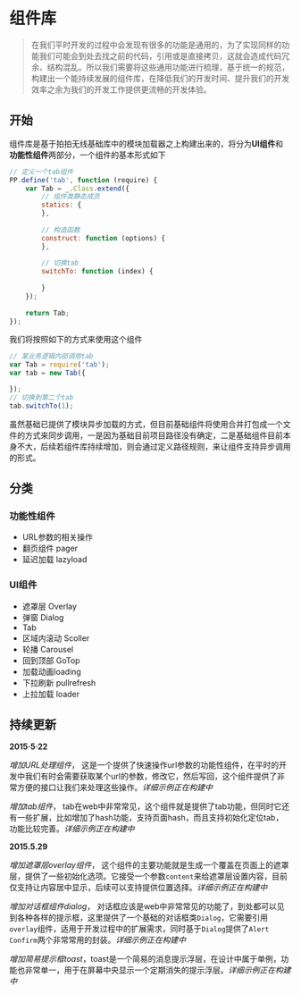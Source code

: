 # 组件库

> 在我们平时开发的过程中会发现有很多的功能是通用的，为了实现同样的功能我们可能会到处去找之前的代码，引用或是直接拷贝，这就会造成代码冗余、结构混乱。所以我们需要将这些通用功能进行梳理，基于统一的规范，构建出一个能持续发展的组件库，在降低我们的开发时间、提升我们的开发效率之余为我们的开发工作提供更流畅的开发体验。

## 开始

组件库是基于拍拍无线基础库中的模块加载器之上构建出来的，将分为**UI组件**和**功能性组件**两部分，一个组件的基本形式如下

```javascript
// 定义一个tab组件
PP.define('tab', function (require) {
	var Tab = _.Class.extend({
		// 组件类静态成员
		statics: {
		},
		
		// 构造函数
		construct: function (options) {
		},
		
		// 切换tab 
		switchTo: function (index) {
		
		}
	});
	
	return Tab;
});
```
我们将按照如下的方式来使用这个组件

```javascript
// 某业务逻辑内部调用tab
var Tab = require('tab');
var tab = new Tab({

});
// 切换到第二个tab
tab.switchTo(1);
```
虽然基础已提供了模块异步加载的方式，但目前基础组件将使用合并打包成一个文件的方式来同步调用，一是因为基础目前项目路径没有确定，二是基础组件目前本身不大，后续若组件库持续增加，则会通过定义路径规则，来让组件支持异步调用的形式。

## 分类

### 功能性组件

 - URL参数的相关操作
 - 翻页组件 pager
 - 延迟加载 lazyload

### UI组件 

 - 遮罩层 Overlay
 - 弹窗 Dialog
 - Tab
 - 区域内滚动 Scoller
 - 轮播 Carousel
 - 回到顶部 GoTop
 - 加载动画loading
 - 下拉刷新 pullrefresh
 - 上拉加载 loader

## 持续更新

**2015·5·22**

*增加URL处理组件*， 这是一个提供了快速操作url参数的功能性组件，在平时的开发中我们有时会需要获取某个url的参数，修改它，然后写回，这个组件提供了非常方便的接口让我们来处理这些操作。*详细示例正在构建中*

*增加tab组件*， tab在web中非常常见，这个组件就是提供了tab功能，但同时它还有一些扩展，比如增加了hash功能，支持页面hash，而且支持初始化定位tab，功能比较完善。*详细示例正在构建中*

**2015.5.29**

*增加遮罩层overlay组件*， 这个组件的主要功能就是生成一个覆盖在页面上的遮罩层，提供了一些初始化选项。它接受一个参数`content`来给遮罩层设置内容，目前仅支持让内容居中显示，后续可以支持提供位置选择。*详细示例正在构建中*

*增加对话框组件dialog*， 对话框应该是web中非常常见的功能了，到处都可以见到各种各样的提示框，这里提供了一个基础的对话框类`Dialog`，它需要引用`overlay`组件，适用于开发过程中的扩展需求，同时基于`Dialog`提供了`Alert` `Confirm`两个非常常用的封装。*详细示例正在构建中*

*增加简易提示框toast*，toast是一个简易的消息提示浮层，在设计中属于单例，功能也非常单一，用于在屏幕中央显示一个定期消失的提示浮层。*详细示例正在构建中*